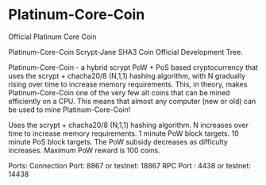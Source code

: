 # Platinum-Core-Coin
Official Platinum Core Coin

Platinum-Core-Coin Scrypt-Jane SHA3 Coin
Official Development Tree.

Platinum-Core-Coin - a hybrid scrypt PoW + PoS based cryptocurrency that uses the scrypt + chacha20/8 (N,1,1) hashing algorithm, with N gradually rising over time to increase memory requirements. This, in theory, makes Platinum-Core-Coin one of the very few alt coins that can be mined efficiently on a CPU. This means that almost any computer (new or old) can be used to mine Platinum-Core-Coin!



Uses the scrypt + chacha20/8 (N,1,1) hashing algorithm. N increases over time to increase memory requirements. 1 minute PoW block targets. 10 minute PoS block targets. The PoW subsidy decreases as difficulty increases. Maximum PoW reward is 100 coins.

Ports:
Connection Port: 8867 or testnet: 18867
RPC Port : 4438 or testnet: 14438
